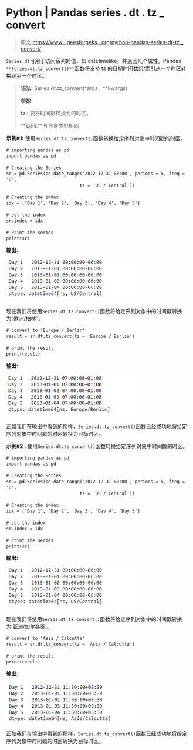 # Python | Pandas series . dt . tz _ convert

> 原文:[https://www . geesforgeks . org/python-pandas-series-dt-tz _ convert/](https://www.geeksforgeeks.org/python-pandas-series-dt-tz_convert/)

`Series.dt`可用于访问系列的值，如 datetimelike，并返回几个属性。Pandas `**Series.dt.tz_convert()**`函数将支持 tz 的日期时间数组/索引从一个时区转换到另一个时区。

> **语法:** Series.dt.tz_convert(*args，**kwargs)
> 
> **参数:**
> 
> **tz :** 要将时间戳转换为的时区。
> 
> **返回:**与自身类型相同

**示例#1:** 使用`Series.dt.tz_convert()`函数转换给定序列对象中时间戳的时区。

```
# importing pandas as pd
import pandas as pd

# Creating the Series
sr = pd.Series(pd.date_range('2012-12-31 00:00', periods = 5, freq = 'D',
                            tz = 'US / Central'))

# Creating the index
idx = ['Day 1', 'Day 2', 'Day 3', 'Day 4', 'Day 5']

# set the index
sr.index = idx

# Print the series
print(sr)
```

**输出:**

![](img/23f7011f483a88669562a3add139a652.png)

现在我们将使用`Series.dt.tz_convert()`函数将给定系列对象中的时间戳转换为“欧洲/柏林”。

```
# convert to 'Europe / Berlin'
result = sr.dt.tz_convert(tz = 'Europe / Berlin')

# print the result
print(result)
```

**输出:**

![](img/c64dbeef13f26885762b0d1008a8210d.png)

正如我们在输出中看到的那样，`Series.dt.tz_convert()`函数已经成功地将给定序列对象中时间戳的时区转换为目标时区。

**示例#2 :** 使用`Series.dt.tz_convert()`函数转换给定序列对象中时间戳的时区。

```
# importing pandas as pd
import pandas as pd

# Creating the Series
sr = pd.Series(pd.date_range('2012-12-31 00:00', periods = 5, freq = 'D',
                            tz = 'US / Central'))

# Creating the index
idx = ['Day 1', 'Day 2', 'Day 3', 'Day 4', 'Day 5']

# set the index
sr.index = idx

# Print the series
print(sr)
```

**输出:**

![](img/23f7011f483a88669562a3add139a652.png)

现在我们将使用`Series.dt.tz_convert()`函数将给定序列对象中的时间戳转换为‘亚洲/加尔各答’。

```
# convert to 'Asia / Calcutta'
result = sr.dt.tz_convert(tz = 'Asia / Calcutta')

# print the result
print(result)
```

**输出:**

![](img/706db79a4b19f356c4cc4963ace9d9af.png)

正如我们在输出中看到的那样，`Series.dt.tz_convert()`函数已经成功地将给定序列对象中时间戳的时区转换为目标时区。